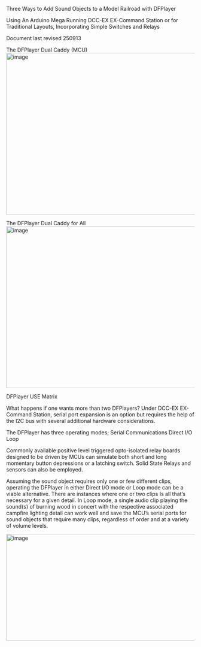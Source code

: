 
Three Ways to Add Sound Objects to a Model Railroad with DFPlayer


Using An Arduino Mega Running DCC-EX EX-Command Station
or for Traditional Layouts, Incorporating Simple Switches and Relays

Document last revised 250913

The DFPlayer Dual Caddy (MCU)
<img width="576" height="432" alt="image" src="https://github.com/user-attachments/assets/6692ce81-8c8a-4612-96b0-6aea48f527c2" />

The DFPlayer Dual Caddy for All
<img width="627" height="432" alt="image" src="https://github.com/user-attachments/assets/d707ec46-393a-447d-85fc-bf1f42270444" />

DFPlayer USE Matrix

What happens if one wants more than two DFPlayers?  Under DCC-EX EX-Command Station, serial port expansion is an option but requires the help of the I2C bus with several additional hardware considerations.  

The DFPlayer has three operating modes; 
Serial Communications
Direct I/O
Loop

Commonly available positive level triggered opto-isolated relay boards designed to be driven by MCUs can simulate both short and long momentary button depressions or a latching switch.  Solid State Relays and sensors can also be employed.

Assuming the sound object requires only one or few different clips, operating the DFPlayer in either Direct I/O mode or Loop mode can be a viable alternative.  There are instances where one or two clips Is all that’s necessary for a given detail.  In Loop mode, a single audio clip playing the sound(s) of burning wood in concert with the respective associated campfire lighting detail can work well and save the MCU’s serial ports for sound objects that require many clips, regardless of order and at a variety of volume levels.  

<img width="882" height="285" alt="image" src="https://github.com/user-attachments/assets/7fbf5c8b-18f8-44d7-a20e-7c1f532844e9" />



